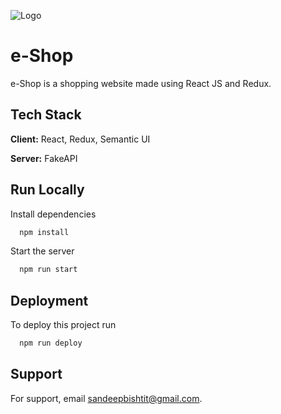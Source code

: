 
![Logo](https://www.google.com/imgres?imgurl=https%3A%2F%2Fi.ytimg.com%2Fvi%2F-rdzt2l-rDE%2Fmaxresdefault.jpg&imgrefurl=https%3A%2F%2Fwww.youtube.com%2Fwatch%3Fv%3D-rdzt2l-rDE&tbnid=ps9T-lX9oJIBWM&vet=12ahUKEwjc-Oi26a_xAhUKYCsKHfgUCb0QMygAegUIARDLAQ..i&docid=0Sctf0E-N2GLBM&w=1280&h=720&q=e-shop%20logo&client=firefox-b-d&ved=2ahUKEwjc-Oi26a_xAhUKYCsKHfgUCb0QMygAegUIARDLAQ)

    
# e-Shop

e-Shop is a shopping website made using React JS and Redux. 

## Tech Stack

**Client:** React, Redux, Semantic UI

**Server:** FakeAPI

  
## Run Locally

Install dependencies

```bash
  npm install
```

Start the server

```bash
  npm run start
```

  
## Deployment

To deploy this project run

```bash
  npm run deploy
```

  
## Support

For support, email sandeepbishtit@gmail.com.

  
